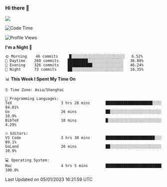 ### Hi there 👋

<!--
**JJAYCHEN1e/jjaychen1e** is a ✨ _special_ ✨ repository because its `README.md` (this file) appears on your GitHub profile.

Here are some ideas to get you started:

- 🔭 I’m currently working on ...
- 🌱 I’m currently learning ...
- 👯 I’m looking to collaborate on ...
- 🤔 I’m looking for help with ...
- 💬 Ask me about ...
- 📫 How to reach me: ...
- 😄 Pronouns: ...
- ⚡ Fun fact: ...
-->

[![](https://github-readme-stats.vercel.app/api?username=jjaychen1e&show_icons=true)](https://github.com/jjaychen1e/github-readme-stats?count_private=true)

<!--START_SECTION:waka-->
![Code Time](http://img.shields.io/badge/Code%20Time-528%20hrs%2051%20mins-blue)

![Profile Views](http://img.shields.io/badge/Profile%20Views-4-blue)

**I'm a Night 🦉** 

```text
🌞 Morning    46 commits     █░░░░░░░░░░░░░░░░░░░░░░░░   6.52% 
🌆 Daytime    260 commits    █████████░░░░░░░░░░░░░░░░   36.88% 
🌃 Evening    326 commits    ███████████░░░░░░░░░░░░░░   46.24% 
🌙 Night      73 commits     ██░░░░░░░░░░░░░░░░░░░░░░░   10.35%

```


📊 **This Week I Spent My Time On** 

```text
⌚︎ Time Zone: Asia/Shanghai

💬 Programming Languages: 
TeX                      3 hrs 28 mins       █████████████████████░░░░   84.81% 
Go                       26 mins             ██░░░░░░░░░░░░░░░░░░░░░░░   10.9% 
BibTeX                   10 mins             █░░░░░░░░░░░░░░░░░░░░░░░░   4.29%

🔥 Editors: 
VS Code                  3 hrs 38 mins       ██████████████████████░░░   89.1% 
GoLand                   26 mins             ██░░░░░░░░░░░░░░░░░░░░░░░   10.9%

💻 Operating System: 
Mac                      4 hrs 5 mins        █████████████████████████   100.0%

```


 Last Updated on 05/01/2023 16:21:59 UTC
<!--END_SECTION:waka-->
